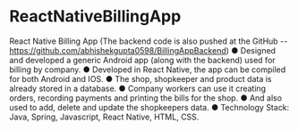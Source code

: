 # ReactNativeBillingApp

React Native Billing App (The backend code is also pushed at the GitHub -- https://github.com/abhishekgupta0598/BillingAppBackend)
● Designed and developed a generic Android app (along with the backend) used for billing by company.
● Developed in React Native, the app can be compiled for both Android and IOS.
● The shop, shopkeeper and product data is already stored in a database.
● Company workers can use it creating orders, recording payments and printing the bills for the shop.
● And also used to add, delete and update the shopkeepers data.
● Technology Stack: Java, Spring, Javascript, React Native, HTML, CSS.
